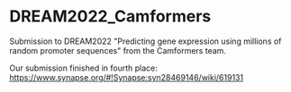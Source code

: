 # DREAM2022_Camformers
Submission to DREAM2022 "Predicting gene expression using millions of random promoter sequences" from the Camformers team.

Our submission finished in fourth place:
https://www.synapse.org/#!Synapse:syn28469146/wiki/619131
